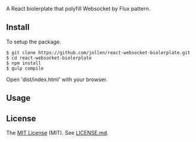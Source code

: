 
A React biolerplate that polyfill Websocket by Flux pattern.

## Install

To setup the package.

```
$ git clone https://github.com/jollen/react-websocket-biolerplate.git
$ cd react-websocket-biolerplate
$ npm install
$ gulp compile
```

Open 'dist/index.html' with your browser.

## Usage



## License

The [MIT License](http://www.opensource.org/licenses/MIT) (MIT). See [LICENSE.md](LICENSE.md).
